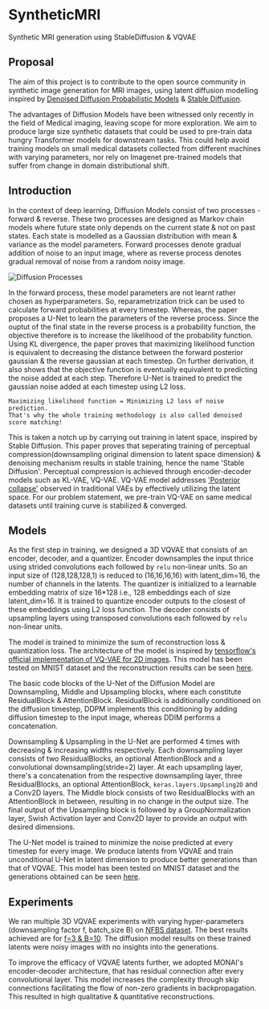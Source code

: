 # SyntheticMRI

Synthetic MRI generation using StableDiffusion &amp; VQVAE

## Proposal
The aim of this project is to contribute to the open source community in synthetic image generation for MRI images, using latent diffusion modelling inspired by [Denoised Diffusion Probabilistic Models](https://arxiv.org/pdf/2006.11239.pdf) &amp; [Stable Diffusion](https://arxiv.org/abs/2112.10752). 

The advantages of Diffusion Models have been witnessed only recently in the field of Medical imaging, leaving scope for more exploration. We aim to produce large size synthetic datasets that could be used to pre-train data hungry Transformer models for downstream tasks. This could help avoid training models on small medical datasets collected from different machines with varying parameters, nor rely on Imagenet pre-trained models that suffer from change in domain distributional shift.

## Introduction
In the context of deep learning, Diffusion Models consist of two processes - forward & reverse. These two processes are designed as Markov chain models where future state only depends on the current state & not on past states. Each state is modelled as a Gaussian distribution with mean & variance as the model parameters. Forward processes denote gradual addition of noise to an input image, where as reverse process denotes gradual removal of noise from a random noisy image.

![Diffusion Processes](https://github.com/lb-97/SyntheticMRI/blob/main/_static/diffusionmodel.png)

In the forward process, these model parameters are not learnt rather chosen as hyperparameters. So, reparametrization trick can be used to calculate forward probabilities at every timestep. Whereas, the paper proposes a U-Net to learn the parameters of the reverse process. Since the ouptut of the final state in the reverse process is a probability function, the objective therefore is to increase the likelihood of the probability function. Using KL divergence, the paper proves that maximizing likelihood function is equivalent to decreasing the distance between the forward posterior gaussian & the reverse gaussian at each timestep. On further derivation, it also shows that the objective function is eventually equivalent to predicting the noise added at each step. Therefore U-Net is trained to predict the gaussian noise added at each timestep using L2 loss.

```
Maximizing likelihood function = Minimizing L2 loss of noise prediction.
That's why the whole training methodology is also called denoised score matching!
```

This is taken a notch up by carrying out training in latent space, inspired by Stable Diffusion. This paper proves that seperating training of perceptual compression(downsampling original dimension to latent space dimension) & denoising mechanism results in stable training, hence the name 'Stable Diffusion'. Perceptual compression is achieved through encoder-decoder models such as KL-VAE, VQ-VAE. VQ-VAE model addresses ['Posterior collapse'](https://github.com/lb-97/GenerativeAI-VQVAE-MNIST/blob/main/README.md) observed in traditional VAEs by effectively utilizing the latent space. For our problem statement, we pre-train VQ-VAE on same medical datasets until training curve is stabilized & converged. 

## Models
As the first step in training, we designed a 3D VQVAE that consists of an encoder, decoder, and a quantizer. Encoder downsamples the input thrice using strided convolutions each followed by ``relu`` non-linear units. So an input size of (128,128,128,1) is reduced to (16,16,16,16) with latent_dim=16, the number of channels in the latents. The quantizer is initialized to a learnable embedding matrix of size 16*128 i.e., 128 embeddings each of size latent_dim=16. It is trained to quantize encoder outputs to the closest of these embeddings using L2 loss function. The decoder consists of upsampling layers using transposed convolutions each followed by ``relu`` non-linear units. 

The model is trained to minimize the sum of reconstruction loss & quantization loss. The architecture of the model is inspired by [tensorflow's official implementation of VQ-VAE for 2D images](https://keras.io/examples/generative/vq_vae/). This model has been tested on MNIST dataset and the reconstruction results can be seen [here](https://github.com/lb-97/GenerativeAI-VQVAE-MNIST/blob/main/README.md#Results).

The basic code blocks of the U-Net of the Diffusion Model are Downsampling, Middle and Upsampling blocks, where each constitute ResidualBlock & AttentionBlock. ResidualBlock is additionally conditioned on the diffusion timestep, DDPM implements this conditioning by adding diffusion timestep to the input image, whereas DDIM performs a concatenation.

Downsampling & Upsampling in the U-Net are performed 4 times with decreasing & increasing widths respectively. Each downsampling layer consists of two ResidualBlocks, an optional AttentionBlock and a convolutional downsampling(stride=2) layer. At each upsampling layer, there's a concatenation from the respective downsampling layer, three ResidualBlocks, an optional AttentionBlock, ``keras.layers.Upsampling2D`` and a Conv2D layers. The Middle block consists of two ResidualBlocks with an AttentionBlock in between, resulting in no change in the output size. The final output of the Upsampling block is followed by a GroupNormalization layer, Swish Activation layer and Conv2D layer to provide an output with desired dimensions.

The U-Net model is trained to minimize the noise predicted at every timestep for every image. We produce latents from VQVAE and train unconditional U-Net in latent dimension to produce better generations than that of VQVAE. This model has been tested on MNIST dataset and the generations obtained can be seen [here](https://github.com/dipy/dipy/blob/master/doc/_static/DM-MNIST-DDIM300-108epoch.png).

## Experiments
We ran multiple 3D VQVAE experiments with varying hyper-parameters (downsampling factor f, batch_size B) on [NFBS dataset](http://preprocessed-connectomes-project.org/NFB_skullstripped/). The best results achieved are for [f=3 & B=10](https://github.com/dipy/dipy/blob/master/doc/_static/vqvae-f3-higher-epochs.png). The diffusion model results on these trained latents were noisy images with no insights into the generations.

To improve the efficacy of VQVAE latents further, we adopted MONAI's encoder-decoder architecture, that has residual connection after every convolutional layer. This model increases the complexity through skip connections facilitating the flow of non-zero gradients in backpropagation. This resulted in high qualitative & quantitative reconstructions.










